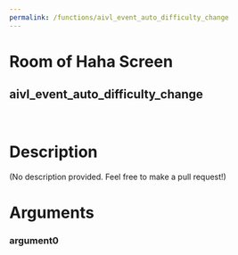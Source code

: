```yaml
---
permalink: /functions/aivl_event_auto_difficulty_change
---
```

# Room of Haha Screen  
## aivl_event_auto_difficulty_change  
&nbsp;  
# Description  
(No description provided. Feel free to make a pull request!) 
&nbsp;  
# Arguments
### argument0

&nbsp;  


